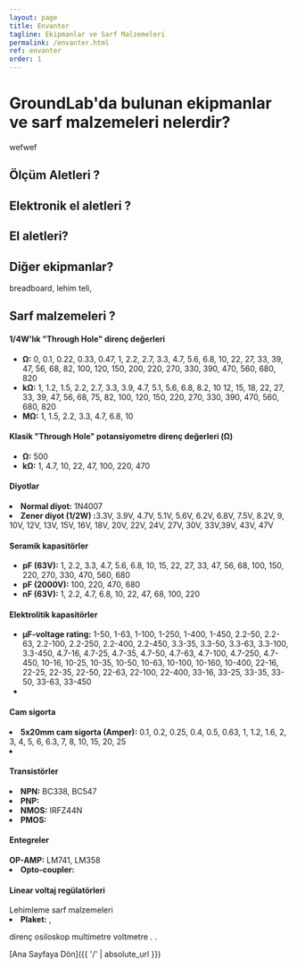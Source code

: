 ```yaml
---
layout: page
title: Envanter
tagline: Ekipmanlar ve Sarf Malzemeleri
permalink: /envanter.html
ref: envanter
order: 1
---
```

<h1>GroundLab'da bulunan ekipmanlar ve sarf malzemeleri nelerdir?</h1>
wefwef

<h2>Ölçüm Aletleri ?</h2>

<h2>Elektronik el aletleri ?</h2>

<h2>El aletleri?</h2>

<h2>Diğer ekipmanlar?</h2>
  breadboard, lehim teli,

<h2>Sarf malzemeleri ?</h2>

<h4>1/4W'lık "Through Hole" direnç değerleri</h4>
  <ul>
    <li><b>Ω:</b> 0, 0.1, 0.22, 0.33, 0.47, 1, 2.2, 2.7, 3.3, 4.7, 5.6, 6.8, 10, 22, 27, 33, 39, 47, 56, 68, 82, 100, 120, 150, 200, 220, 270, 330, 390, 470, 560, 680, 820 </li>
    <li><b>kΩ:</b> 1, 1.2, 1.5, 2.2, 2.7, 3.3, 3.9, 4.7, 5.1, 5.6, 6.8, 8.2, 10 12, 15, 18, 22, 27, 33, 39, 47, 56, 68, 75, 82, 100, 120, 150, 220, 270, 330, 390, 470, 560, 680, 820 </li>
    <li><b>MΩ:</b> 1, 1.5, 2.2, 3.3, 4.7, 6.8, 10 </li>
  </ul>

<h4>Klasik "Through Hole" potansiyometre direnç değerleri (Ω)</h4>
  <ul>
    <li><b>Ω:</b> 500 </li>
    <li><b>kΩ:</b> 1, 4.7, 10, 22, 47, 100, 220, 470 </li>
  </ul>

<h4>Diyotlar</h4>
    <li><b>Normal diyot:</b> 1N4007 </li>
    <li><b>Zener diyot (1/2W) :</b>3.3V, 3.9V, 4.7V, 5.1V, 5.6V, 6.2V, 6.8V, 7.5V, 8.2V, 9, 10V, 12V, 13V, 15V, 16V, 18V, 20V, 22V, 24V, 27V, 30V, 33V,39V, 43V, 47V   </li>  

<h4>Seramik kapasitörler </h4>
  <ul>
    <li><b>pF (63V):</b> 1, 2.2, 3.3, 4.7, 5.6, 6.8, 10, 15, 22, 27, 33, 47, 56, 68, 100, 150, 220, 270, 330, 470, 560, 680 </li>
    <li><b>pF (2000V):</b> 100, 220, 470, 680 </li>
    <li><b>nF (63V):</b> 1, 2.2, 4.7, 6.8, 10, 22, 47, 68, 100, 220 </li>
  </ul>

<h4>Elektrolitik kapasitörler</h4>
  <ul>
    <li><b> μF-voltage rating:</b> 1-50, 1-63, 1-100, 1-250, 1-400, 1-450, 2.2-50, 2.2-63, 2.2-100, 2.2-250, 2.2-400, 2.2-450, 3.3-35, 3.3-50, 3.3-63, 3.3-100, 3.3-450, 4.7-16, 4.7-25, 4.7-35, 4.7-50, 4.7-63, 4.7-100, 4.7-250, 4.7-450, 10-16, 10-25, 10-35, 10-50, 10-63, 10-100, 10-160, 10-400, 22-16, 22-25, 22-35, 22-50, 22-63, 22-100, 22-400, 33-16, 33-25, 33-35, 33-50, 33-63, 33-450<li>
  </ul>
<h4>Cam sigorta</h4   
  <ul>
    <li><b> 5x20mm cam sigorta (Amper):</b> 0.1, 0.2, 0.25, 0.4, 0.5, 0.63, 1, 1.2, 1.6, 2, 3, 4, 5, 6, 6.3, 7, 8, 10, 15, 20, 25<li>
  </ul>
<h4>Transistörler</h4>
    <li><b>NPN:</b> BC338, BC547 </li>
    <li><b>PNP:</b>  </li>
    <li><b>NMOS:</b> IRFZ44N </li>
    <li><b>PMOS:</b>  </li>

<h4>Entegreler</h4
    <li><b>OP-AMP:</b> LM741, LM358 </li>
    <li><b>Opto-coupler:</b>  </li>
<h4>Linear voltaj regülatörleri</h4

<h4>Lehimleme sarf malzemeleri</h4
  <ul>
    <li><b> Plaket:</b> ,
  </ul>




direnç
osiloskop
multimetre
voltmetre
.
.


[Ana Sayfaya Dön]({{ '/' | absolute_url }})
